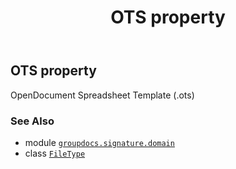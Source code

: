 ﻿---
title: OTS property
second_title: GroupDocs.Signature for Python via .NET API References
description: 
type: docs
url: /python-net/groupdocs.signature.domain/filetype/ots/
is_root: false
weight: 320
---

## OTS property


OpenDocument Spreadsheet Template (.ots)

### See Also
* module [`groupdocs.signature.domain`](../../)
* class [`FileType`](/signature/python-net/groupdocs.signature.domain/filetype)
